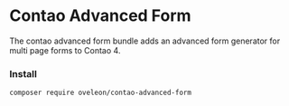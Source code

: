 # Contao Advanced Form

The contao advanced form bundle adds an advanced form generator for multi page forms to Contao 4.

### Install
```
composer require oveleon/contao-advanced-form
```
